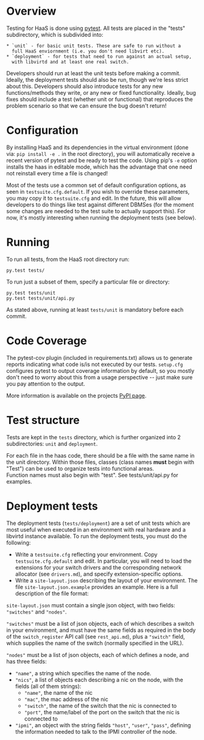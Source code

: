 # Overview

Testing for HaaS is done using [pytest][1]. All tests
are placed in the "tests" subdirectory, which is subdivided into:

    * `unit` - for basic unit tests. These are safe to run without a
      full HaaS enviornment (i.e. you don't need libvirt etc).
    * `deployment` - for tests that need to run against an actual setup,
      with libvirtd and at least one real switch.

Developers should run at least the unit tests before making a commit.
Ideally, the deployment tests should also be run, though we're less
strict about this. Developers should also introduce tests for any new
functions/methods they write, or any new or fixed functionality. Ideally,
bug fixes should include a test (whether unit or functional) that reproduces
the problem scenario so that we can ensure the bug doesn't return!

# Configuration

By installing HaaS and its dependencies in the virtual environment (done 
via: `pip install -e .` in the root directory), you will automatically 
receive a recent version of pytest and be ready to test the code. Using 
pip's `-e` option installs the haas in editable mode, which has the 
advantage that one need not reinstall every time a file is changed!

Most of the tests use a common set of default configuration options, as
seen in `testsuite.cfg.default`. If you wish to override these 
parameters, you may copy it to `testsuite.cfg` and edit. In the future,
this will allow developers to do things like test against different 
DBMSes (for the moment some changes are needed to the test suite to 
actually support this). For now, it's mostly interesting when running 
the deployment tests (see below).

# Running

To run all tests, from the HaaS root directory run:

    py.test tests/

To run just a subset of them, specify a particular file or directory:

    py.test tests/unit
    py.test tests/unit/api.py

As stated above, running at least `tests/unit` is mandatory before each
commit.

# Code Coverage

The pytest-cov plugin (included in requirements.txt) allows us to
generate reports indicating what code is/is not executed by our tests.
`setup.cfg` configures pytest to output coverage information by default,
so you mostly don't need to worry about this from a usage perspective --
just make sure you pay attention to the output.

More information is available on the projects [PyPI page][2].

# Test structure

Tests are kept in the `tests` directory, which is further organized into
2 subdirectories: `unit` and `deployment`.

For each file in the haas code, there should be a file with the same name in
the unit directory. Within those files, classes (class names **must** 
begin with "Test") can be used to organize tests into functional areas.  
Function names must also begin with "test". See tests/unit/api.py for 
examples.

# Deployment tests

The deployment tests (`tests/deployment`) are a set of unit tests which 
are most useful when executed in an environment with real hardware and a 
libvirtd instance available. To run the deployment tests, you must do 
the following:

* Write a `testsuite.cfg` reflecting your environment. Copy 
  `testsuite.cfg.default` and edit. In particular, you will need to load 
  the extensions for your switch drivers and the corresponding network
  allocator (see `drivers.md`), and specify extension-specific options.
* Write a `site-layout.json` describing the layout of your environment.
  The file `site-layout.json.example` provides an example. Here is a 
  full description of the file format:

`site-layout.json` must contain a single json object, with two fields: 
`"switches"` and `"nodes"`.

`"switches"` must be a list of json objects, each of which describes a 
switch in your environment, and must have the same fields as required in 
the body of  the `switch_register` API call (see `rest_api.md`), plus a 
`"switch"` field, which supplies the name of the switch (normally 
specified in the URL).

`"nodes"` must be a list of json objects, each of which defines a node, 
and has three fields:

* `"name"`, a string which specifies the name of the node.
* `"nics"`, a list of objects each describing a nic on the node, with the
  fields (all of them strings):
  * `"name"`, the name of the nic
  * `"mac"`, the mac address of the nic
  * `"switch"`, the name of the switch that the nic is connected to
  * `"port"`, the name/label of the port on the switch that the nic is
    connected to
* `"ipmi"`, an object with the string fields `"host"`, `"user"`, 
  `"pass"`, defining the information needed to talk to the IPMI 
  controller of the node.


[1]: http://pytest.org/
[2]: https://pypi.python.org/pypi/pytest-cov

